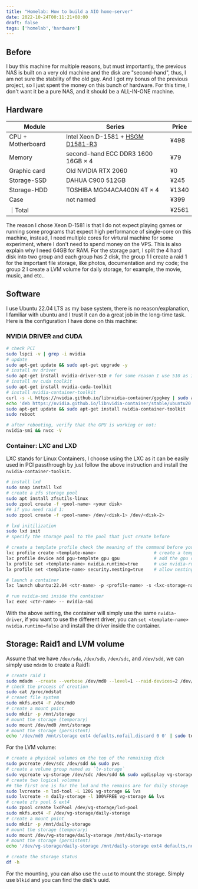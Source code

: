 ```yaml
---
title: "Homelab: How to build a AIO home-server"
date: 2022-10-24T00:11:21+08:00
draft: false
tags: ['homelab','hardware']
---
```


## Before

I buy this machine for multiple reasons, but must importantly, the previous NAS is built on a very old machine and the disk are "second-hand", thus, I am not sure the stability of the old guy. And I got my bonus of the previous project, so I just spent the money on this bunch of hardware. For this time, I don't want it be a pure NAS, and it should be a ALL-IN-ONE machine.  

## Hardware

| Module | Series | Price |
| ------ | ------ | ----- | 
| CPU + Motherboard | Intel Xeon D-1581 + [HSGM D1581-R3](https://www.huoshen99.com/) | ¥498 |
| Memory | second-hand ECC DDR3 1600 16GB $\times$ 4 | ¥79 |
| Graphic card | Old NVIDIA RTX 2060 | ¥0 |
| Storage-SSD | DAHUA C900 512GB | ¥245 | 
| Storage-HDD | TOSHIBA MG04ACA400N 4T $\times$ 4 | ¥1340 |
| Case | not named | ¥399 |
｜Total | | ¥2561 

The reason I chose Xeon D-1581 is that I do not expect playing games or running some programs that expect high performance of single-core on this machine, instead, I need multiple cores for virtural machine for some experiment, where I don't need to spend money on the VPS. This is also explain why I need 64GB for RAM. For the storage part, I split the 4 hard disk into two group and each group has 2 disk, the group 1 I create a raid 1 for the important file storage, like photos, documentation and my code; the group 2 I create a LVM volume for daily storage, for example, the movie, music, and etc..

## Software

I use Ubuntu 22.04 LTS as my base system, there is no reason/explanation, I familiar with ubuntu and I trust it can do a great job in the long-time task. Here is the configuration I have done on this machine:

### NVIDIA DRIVER and CUDA

```bash
# check PCI 
sudo lspci -v | grep -i nvidia
# update 
sudo apt-get update && sudo apt-get upgrade -y
# install nv driver
sudo apt-get install nvidia-driver-510 # for some reason I use 510 as I found it is the most stable in my system
# install nv cuda toolkit
sudo apt-get install nvidia-cuda-toolkit
# install nvidia-container-toolkit
curl -s -L https://nvidia.github.io/libnvidia-container/gpgkey | sudo apt-key add -
echo 'deb https://nvidia.github.io/libnvidia-container/stable/ubuntu20.04/$(ARCH) /' | sudo tee /etc/apt/sources.list.d/nvidia-container-toolkit.list
sudo apt-get update && sudo apt-get install nvidia-container-toolkit
sudo reboot

# after rebooting, verify that the GPU is working or not:
nvidia-smi && nvcc -V
```

### Container: LXC and LXD

LXC stands for Linux Containers, I choose using the LXC as it can be easily used in PCI passthrough by just follow the above instruction and install the `nvidia-container-toolkit`. 

```bash
# install lxd
sudo snap install lxd
# create a zfs storage pool
sudo apt install zfsutils-linux
sudo zpool create -f <pool-name> <your disk>
## if you need raid 1:
sudo zpool create -f <pool-name> /dev/<disk-1> /dev/<disk-2>

# lxd initilization
sudo lxd init
# specify the storage pool to the pool that just create before

# create a template profile check the meaning of the command before you use it
lxc profile create <template-name>                      # create a template 
lxc profile device add pgu-template gpu gpu             # add the gpu device      
lx profile set <template-name> nvidia.runtime=true      # use nvidia-runtime
lx profile set <template-name> security.nesting=true    # allow nesting runtime (running ctr inside)

# launch a container
lxc launch ubuntu:22.04 <ctr-name> -p <profile-name> -s <lxc-storage-name>

# run nvidia-smi inside the container
lxc exec <ctr-name> -- nvidia-smi
```
With the above setting, the container will simply use the same `nvidia-driver`, if you want to use the different driver, you can `set <template-name> nvidia.runtime=false` and install the driver inside the container.

## Storage: Raid1 and LVM volume

Assume that we have `/dev/sda`, `/dev/sdb`, `/dev/sdc`, and `/dev/sdd`, we can simply use `mdadm` to create a Raid1:

```bash
# create raid 1
sudo mdadm --create --verbose /dev/md0 --level=1 --raid-devices=2 /dev/sda /dev/sdb
# check the process of creation
sudo cat /proc/mdstat
# creaet file system
sudo mkfs.ext4 -F /dev/md0
# create a mount point
sudo mkdir -p /mnt/storage
# mount the storage (temporary)
sudo mount /dev/md0 /mnt/storage
# mount the storage (persistent)
echo '/dev/md0 /mnt/storage ext4 defaults,nofail,discard 0 0' | sudo tee -a /etc/fstab
```

For the LVM volume:

```bash
# create a physical volumes on the top of the remaining dick
sudo pvcreate /dev/sdc /dev/sdd && sudo pvs
# create a volume group named as `lv-storage`
sudo vgcreate vg-storage /dev/sdc /dev/sdd && sudo vgdisplay vg-storage
# create two logical volumes 
## the first one is for the lxd and the remains are for daily storage
sudo lvcreate -n lxd-tool -L 120G vg-storage && lvs
sudo lvcreate -n daily-storage -l 100%FREE vg-storage && lvs
# create zfs pool & ext4 
sudo zpool create lxdPool /dev/vg-storage/lxd-pool
sudo mkfs.ext4 -F /dev/vg-storage/daily-storage
# create a mount point
sudo mkdir -p /mnt/daily-storage
# mount the storage (temporary)
sudo mount /dev/vg-storage/daily-storage /mnt/daily-storage
# mount the storage (persistent)
echo '/dev/vg-storage/daily-storage /mnt/daily-storage ext4 defaults,nofail,discard 0 0' | sudo tee -a /etc/fstab

# create the storage status
df -h
```

For the mounting, you can also use the `uuid` to mount the storage. Simply use `blkid` and you can find the disk's uuid.